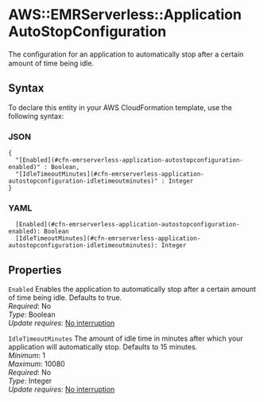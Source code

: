 # AWS::EMRServerless::Application AutoStopConfiguration<a name="aws-properties-emrserverless-application-autostopconfiguration"></a>

The conﬁguration for an application to automatically stop after a certain amount of time being idle\.

## Syntax<a name="aws-properties-emrserverless-application-autostopconfiguration-syntax"></a>

To declare this entity in your AWS CloudFormation template, use the following syntax:

### JSON<a name="aws-properties-emrserverless-application-autostopconfiguration-syntax.json"></a>

```
{
  "[Enabled](#cfn-emrserverless-application-autostopconfiguration-enabled)" : Boolean,
  "[IdleTimeoutMinutes](#cfn-emrserverless-application-autostopconfiguration-idletimeoutminutes)" : Integer
}
```

### YAML<a name="aws-properties-emrserverless-application-autostopconfiguration-syntax.yaml"></a>

```
  [Enabled](#cfn-emrserverless-application-autostopconfiguration-enabled): Boolean
  [IdleTimeoutMinutes](#cfn-emrserverless-application-autostopconfiguration-idletimeoutminutes): Integer
```

## Properties<a name="aws-properties-emrserverless-application-autostopconfiguration-properties"></a>

`Enabled` <a name="cfn-emrserverless-application-autostopconfiguration-enabled"></a>
Enables the application to automatically stop after a certain amount of time being idle\. Defaults to true\.  
_Required_: No  
_Type_: Boolean  
_Update requires_: [No interruption](https://docs.aws.amazon.com/AWSCloudFormation/latest/UserGuide/using-cfn-updating-stacks-update-behaviors.html#update-no-interrupt)

`IdleTimeoutMinutes` <a name="cfn-emrserverless-application-autostopconfiguration-idletimeoutminutes"></a>
The amount of idle time in minutes after which your application will automatically stop\. Defaults to 15 minutes\.  
_Minimum_: 1  
_Maximum_: 10080  
_Required_: No  
_Type_: Integer  
_Update requires_: [No interruption](https://docs.aws.amazon.com/AWSCloudFormation/latest/UserGuide/using-cfn-updating-stacks-update-behaviors.html#update-no-interrupt)
